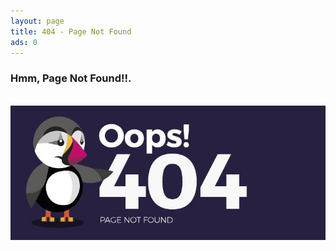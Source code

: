 ```yaml
---
layout: page
title: 404 - Page Not Found
ads: 0
---
```


### Hmm, Page Not Found!!.

<br>

<img src="/static/img/404.jpg">


<!-- vnspoj.github.io_ads_post_upper_related -->
<div style="margin-top: 50px; margin-bottom: 30px">
<ins class="adsbygoogle"
	style="display:block"
	data-ad-client="ca-pub-2949659900148168"
	data-ad-slot="1965177778"
	data-ad-format="auto"
	data-full-width-responsive="true"></ins>
</div>
